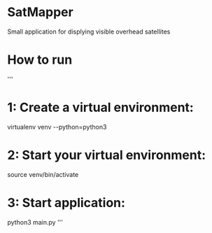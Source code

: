 # SatMapper

Small application for displying visible overhead satellites

# How to run
'''

# 1: Create a virtual environment:
virtualenv venv --python=python3

# 2: Start your virtual environment: 
source venv/bin/activate

# 3: Start application:
python3 main.py
'''
